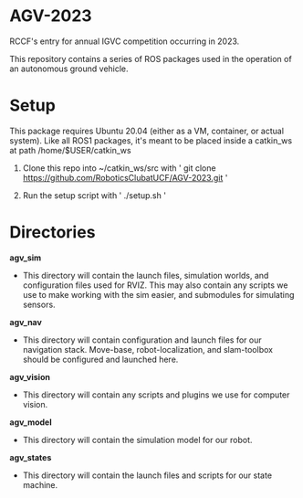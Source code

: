 # AGV-2023
RCCF's entry for annual IGVC competition occurring in 2023.

This repository contains a series of ROS packages used in the operation of an autonomous ground vehicle.

# Setup 
This package requires Ubuntu 20.04 (either as a VM, container, or actual system). Like all ROS1 packages, it's meant to be placed inside a catkin_ws at path /home/$USER/catkin_ws

1. Clone this repo into ~/catkin_ws/src with 
	' git clone https://github.com/RoboticsClubatUCF/AGV-2023.git '

2. Run the setup script with 
	' ./setup.sh '



# Directories

**agv_sim**
- This directory will contain the launch files, simulation worlds, and configuration files used for RVIZ. This may also contain any scripts we use to make working with the sim easier, and submodules for simulating sensors. 

**agv_nav**
- This directory will contain configuration and launch files for our navigation stack. Move-base, robot-localization, and slam-toolbox should be configured and launched here. 

**agv_vision**
- This directory will contain any scripts and plugins we use for computer vision.

**agv_model**
- This directory will contain the simulation model for our robot.

**agv_states**
- This directory will contain the launch files and scripts for our state machine.
	 
